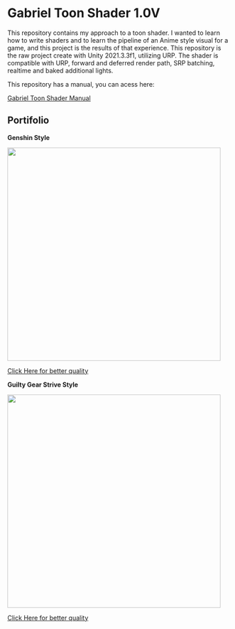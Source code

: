 # Gabriel Toon Shader 1.0V

This repository contains my approach to a toon shader. I wanted to learn how to write shaders and to learn the pipeline of an Anime style visual for a game, and this project is the results of that experience.
This repository is the raw project create with Unity 2021.3.3f1, utilizing URP.
The shader is compatible with URP, forward and deferred render path, SRP batching, realtime and baked additional lights.

This repository has a manual, you can acess here:

[Gabriel Toon Shader Manual](Manual/GTShader_Manual.md)

## Portifolio
**Genshin Style**

<img width = "480" src="Manual/Image/genshinStyleDemo.gif">

[Click Here for better quality](https://youtu.be/UaOJl1PHFNs)

**Guilty Gear Strive Style**

<img width = "480" src="Manual/Image/arcSystemStyleDemo.gif">

[Click Here for better quality](https://youtu.be/DzK9NVt1i4U)

